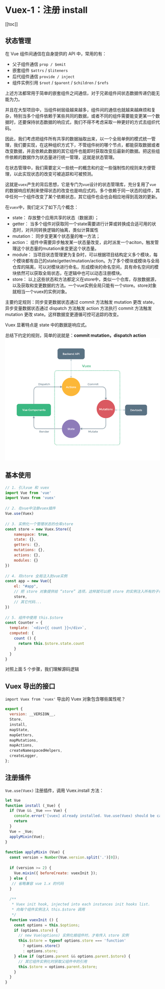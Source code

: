 # Vuex-1：注册 install

[[toc]]

## 状态管理

在 Vue 组件间通信在自身提供的 API 中，常用的有：
- 父子组件通信 `prop / $emit`
- 嵌套组件 `$attrs` / `$liteners`
- 后代组件通信 `provide / inject`
- 组件实例引用 `$root` / `$parent` / `$children` / `$refs`

上述方法都常用于简单的嵌套组件之间通信，对于兄弟组件间状态数据传递仍能无能为力。

并且在大型项目中，当组件树层级越来越多，组件间的通信也就越来越麻烦和复杂，特别当多个组件依赖于某些共同的数据，或者不同的组件需要能变更某一个数据时，还要保持状态数据的响应式，我们不得不考虑采取一种更好的方式去组织代码。

因此，我们考虑把组件所有共享的数据抽取出来，以一个全局单例的模式统一管理，我们要实现，在这种组织方式下，不管组件树的哪个节点，都能获取数据或者改变数据，并且依赖此数据的其它组件也能即时获取改变后最新的数据。把这些组件依赖的数据作为状态量进行统一管理，这就是状态管理。

在状态管理中，我们需要定义一些统一的概念和约定一些强制性的规则来方便管理，以此实现状态的改变可被追踪和可被预测。

这就是`vuex`产生的背后思想，它是专门为`vue`设计的状态管理库，充分复用了`vue`的数据响应机制来使得状态的改变也是响应式的。多个依赖于同一状态的组件，其中任何一个组件改变了某个依赖状态，其它组件也会也会相应地得到高效的更新。

在`vuex`中，我们定义了如下几个概念：
- state： 存放整个应用共享的状态（数据源）；
- getter： 当多个组件对获取同一个state需要进行计算或转换成合适可用的状态时，对共同转换逻辑的抽离，类似计算属性
- mutation： 同步变更某个状态量的唯一方法；
- action： 组件中需要异步触发某一状态量改变，此时派发一个aciton，触发管理这个状态量的mutation来变更这个状态量。
- module： 当项目状态管理更为复杂时，可以根据项目结构定义多个模块，每个模块都有自己的state/getter/mutation/action。为了多个模块或模块与全局仓库的隔离，可以对模块进行命名，形成模块的命名空间，具有命名空间的模块依然可以获取全局状态，在逻辑中也可以动态注册模块。
- store： 以上这些状态和方法都定义在store中，类似一个仓库，存放数据源，以及获取和变更数据的方法。一个vue实例全局只能有一个store。store对象就相当一个vuex的实例对象。

主要约定规则：同步变更数据状态通过 commit 方法触发 mutation 更改 state，异步变量数据状态通过 dispatch 方法触发 action 方法执行 commit 方法触发 mutation 更改 state。这样数据变更遵循可控可追踪的改变。

Vuex 显著特点是 state 中的数据是响应式。

总结下约定的规则，简单的说就是：**commit mutation，dispatch action**
![vuex](./image/vuex.png)

## 基本使用

```js
// 1. 引入vue 和 vuex
import Vue from 'vue'
import Vuex from 'vuex'

// 2. 在vue中注册vuex插件
Vue.use(Vuex)

// 3. 实例化一个管理状态的仓库store
const store = new Vuex.Store({
    namespace: true,
    state: {},
    getters: {},
    mutations: {},
    actions: {},
    modules: {}
})

// 4. 将store 全局注入到vue实例
const app = new Vue({
    el: "#app",
    // 把 store 对象提供给 “store” 选项，这样就可以把 store 的实例注入所有的子组件
    store,
    // 其它代码...
})

// 5. 组件中使用 this.$store
const Counter = {
  template: `<div>{{ count }}</div>`,
  computed: {
    count () {
      return this.$store.state.count
    }
  }
}
```

对照上面 5 个步骤，我们理解源码逻辑

## Vuex 导出的接口

`import Vuex from 'vuex'` 导出的 Vuex 对象包含哪些属性呢？

```js
export { 
  version: __VERSION__,
  Store,
  install,
  mapState,
  mapGetters,
  mapMutations,
  mapActions,
  createNamespacedHelpers,
  createLogger,
};
```
## 注册插件

`Vue.use(Vuex)` 注册插件，调用 Vuex.install 方法：

```js
let Vue
function install (_Vue) {
  if (Vue && _Vue === Vue) {
    console.error('[vuex] already installed. Vue.use(Vuex) should be called only once.');
    return
  }
  Vue = _Vue;
  applyMixin(Vue);
}

function applyMixin (Vue) {
  const version = Number(Vue.version.split('.')[0]);

  if (version >= 2) {
    Vue.mixin({ beforeCreate: vuexInit });
  } else {
   // 省略兼容 vue 1.x 的代码
  }

  /**
   * Vuex init hook, injected into each instances init hooks list.
   * 向每个组件实例注入 this.$store 调用
   */
  function vuexInit () {
    const options = this.$options;
    if (options.store) { 
      // new Vue(options) 实例化根组件时，才有传入 store 实例
      this.$store = typeof options.store === 'function'
        ? options.store()
        : options.store;
    } else if (options.parent && options.parent.$store) { 
      // 其它组件实例化时获取父组件中的引用
      this.$store = options.parent.$store;
    }
  }
}
```
